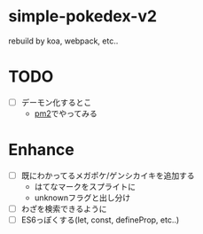 simple-pokedex-v2
=================

rebuild by koa, webpack, etc..


# TODO
- [ ] デーモン化するとこ
  - [pm2](https://github.com/Unitech/pm2)でやってみる

# Enhance
- [ ] 既にわかってるメガポケ/ゲンシカイキを追加する
  - はてなマークをスプライトに
  - unknownフラグと出し分け
- [ ] わざを検索できるように
- [ ] ES6っぽくする(let, const, defineProp, etc..)

